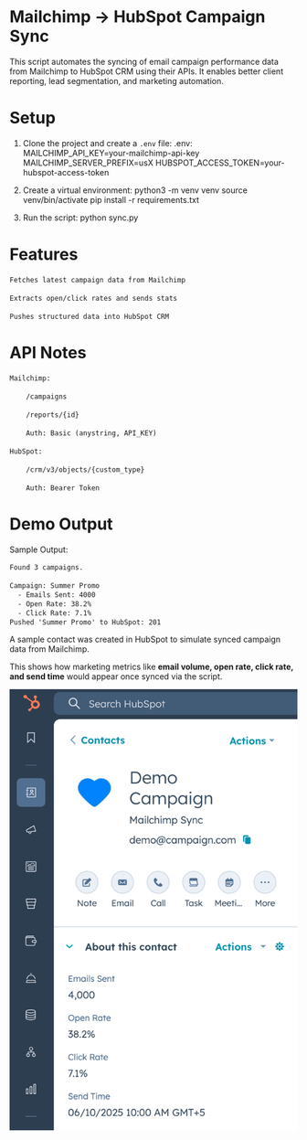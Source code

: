 # Mailchimp → HubSpot Campaign Sync

This script automates the syncing of email campaign performance data from Mailchimp to HubSpot CRM using their APIs. It enables better client reporting, lead segmentation, and marketing automation.

# Setup

1. Clone the project and create a `.env` file:
    .env:
    MAILCHIMP_API_KEY=your-mailchimp-api-key
    MAILCHIMP_SERVER_PREFIX=usX
    HUBSPOT_ACCESS_TOKEN=your-hubspot-access-token

2. Create a virtual environment:
    python3 -m venv venv
    source venv/bin/activate
    pip install -r requirements.txt

3. Run the script:
    python sync.py

# Features

    Fetches latest campaign data from Mailchimp

    Extracts open/click rates and sends stats

    Pushes structured data into HubSpot CRM

# API Notes

    Mailchimp:

        /campaigns

        /reports/{id}

        Auth: Basic (anystring, API_KEY)

    HubSpot:

        /crm/v3/objects/{custom_type}

        Auth: Bearer Token

# Demo Output

Sample Output:

    Found 3 campaigns.

    Campaign: Summer Promo
      - Emails Sent: 4000
      - Open Rate: 38.2%
      - Click Rate: 7.1%
    Pushed 'Summer Promo' to HubSpot: 201

A sample contact was created in HubSpot to simulate synced campaign data from Mailchimp.

This shows how marketing metrics like **email volume, open rate, click rate, and send time** would appear once synced via the script.

![Alt text](<Screenshot 2025-06-16 at 02-54-06 Demo Campaign.png>)